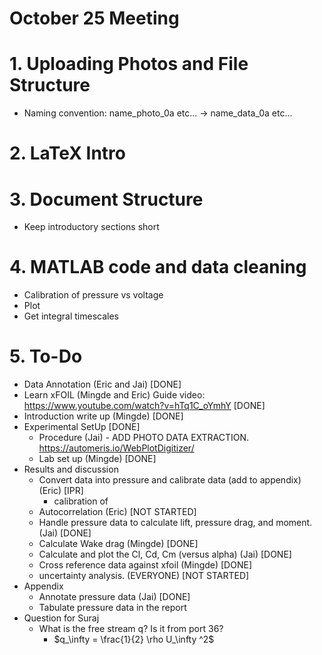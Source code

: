 # October 25 Meeting
# 1. Uploading Photos and File Structure
* Naming convention: name_photo_0a etc... -> name_data_0a etc...

# 2. LaTeX Intro


# 3. Document Structure
* Keep introductory sections short

# 4. MATLAB code and data cleaning
* Calibration of pressure vs voltage
* Plot
* Get integral timescales

# 5. To-Do
* Data Annotation (Eric and Jai) [DONE]
* Learn xFOIL (Mingde and Eric) Guide video: https://www.youtube.com/watch?v=hTq1C_oYmhY [DONE]
* Introduction write up (Mingde) [DONE]
* Experimental SetUp [DONE]
    * Procedure (Jai) - ADD PHOTO DATA EXTRACTION. https://automeris.io/WebPlotDigitizer/
    * Lab set up (Mingde) [DONE]
* Results and discussion
    * Convert data into pressure and calibrate data (add to appendix) (Eric) [IPR]
        * calibration of 
    * Autocorrelation (Eric) [NOT STARTED]
    * Handle pressure data to calculate lift, pressure drag, and moment. (Jai) [DONE]
    * Calculate Wake drag (Mingde) [DONE]
    * Calculate and plot the Cl, Cd, Cm (versus alpha) (Jai) [DONE]
    * Cross reference data against xfoil (Mingde) [DONE]
    * uncertainty analysis. (EVERYONE) [NOT STARTED]
* Appendix
    * Annotate pressure data (Jai) [DONE]
    * Tabulate pressure data in the report
* Question for Suraj
    * What is the free stream q? Is it from port 36? 
        * $q_\infty = \frac{1}{2} \rho U_\infty ^2$


    